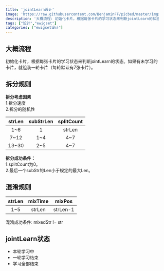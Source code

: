 ```yaml
---
title: 'jointLearn设计'
image: 'https://raw.githubusercontent.com/BenjaminFF/picbed/master/imgs/wide_figure6.jpg'
description: '大概流程: 初始化卡片，根据每张卡片的学习状态来判断jointLearn的状态。如果有未学习的卡片，就组装一轮卡片（每轮默认有7张卡片）。拆分考虑因素: 拆分速度......'
tags: ["设计","ewigset"]
categories: ["ewigset设计"]
---
```


## 大概流程
初始化卡片，根据每张卡片的学习状态来判断jointLearn的状态。如果有未学习的卡片，就组装一轮卡片（每轮默认有7张卡片）。

## 拆分规则
**拆分考虑因素**<br>
1.拆分速度<br>
2.拆分的随机性<br>

| strLen | subStrLen | splitCount |
| :----: | :-------: | :--------: |
|  1~6   |     1     |   strLen   |   
|  7~12  |    1~4    |    4~7     |
| 13~30  |    2~5    |    4~7     |

**拆分成功条件：**<br>
1.splitCount为0。<br>
2.最后一个subStr的Len小于规定的最大Len。<br>

## 混淆规则
| strLen | mixTime |  mixPos  |
| :----: | :-----: | :------: |
|  1~5   | strLen  | strLen-1 |

混淆成功条件: mixedStr != str

## jointLearn状态
- 本轮学习中
- 一轮学习结束
- 学习全部结束

